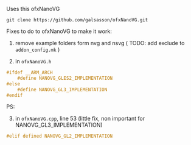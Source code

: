 
Uses this ofxNanoVG
```
git clone https://github.com/galsasson/ofxNanoVG.git
```


Fixes to do to ofxNanoVG to make it work:

1) remove example folders form nvg and nsvg ( TODO: add exclude to `addon_config.mk` )

2) in `ofxNanoVG.h`

```cpp
#ifdef __ARM_ARCH
    #define NANOVG_GLES2_IMPLEMENTATION
#else 
    #define NANOVG_GL3_IMPLEMENTATION 
#endif
````

PS:

3) in `ofxNanoVG.cpp`, line 53 (little fix, non important for NANOVG_GL3_IMPLEMENTATION)
```cpp
#elif defined NANOVG_GL2_IMPLEMENTATION
```
